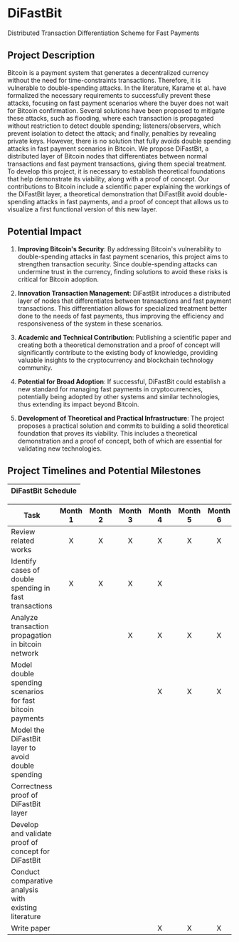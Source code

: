 # DiFastBit

Distributed Transaction Differentiation Scheme for Fast Payments

## Project Description

Bitcoin is a payment system that generates a decentralized currency without the need for time-constraints transactions. Therefore, it is vulnerable to double-spending attacks. In the literature, Karame et al. have formalized the necessary requirements to successfully prevent these attacks, focusing on fast payment scenarios where the buyer does not wait for Bitcoin confirmation. Several solutions have been proposed to mitigate these attacks, such as flooding, where each transaction is propagated without restriction to detect double spending; listeners/observers, which prevent isolation to detect the attack; and finally, penalties by revealing private keys. However, there is no solution that fully avoids double spending attacks in fast payment scenarios in Bitcoin. We propose DiFastBit, a distributed layer of Bitcoin nodes that differentiates between normal transactions and fast payment transactions, giving them special treatment. To develop this project, it is necessary to establish theoretical foundations that help demonstrate its viability, along with a proof of concept. Our contributions to Bitcoin include a scientific paper explaining the workings of the DiFastBit layer, a theoretical demonstration that DiFastBit avoid double-spending attacks in fast payments, and a proof of concept that allows us to visualize a first functional version of this new layer.

## Potential Impact

1. **Improving Bitcoin's Security**: By addressing Bitcoin's vulnerability to double-spending attacks in fast payment scenarios, this project aims to strengthen transaction security. Since double-spending attacks can undermine trust in the currency, finding solutions to avoid these risks is critical for Bitcoin adoption.

2. **Innovation Transaction Management**: DiFastBit introduces a distributed layer of nodes that differentiates between transactions and fast payment transactions. This differentiation allows for specialized treatment better done to the needs of fast payments, thus improving the efficiency and responsiveness of the system in these scenarios.

3. **Academic and Technical Contribution**: Publishing a scientific paper and creating both a theoretical demonstration and a proof of concept will significantly contribute to the existing body of knowledge, providing valuable insights to the cryptocurrency and blockchain technology community.

4. **Potential for Broad Adoption**: If successful, DiFastBit could establish a new standard for managing fast payments in cryptocurrencies, potentially being adopted by other systems and similar technologies, thus extending its impact beyond Bitcoin.

5. **Development of Theoretical and Practical Infrastructure**: The project proposes a practical solution and commits to building  a solid theoretical foundation that proves its viability. This includes a theoretical demonstration and a proof of concept, both of which are essential for validating new technologies.


## Project Timelines and Potential Milestones

| DiFastBit Schedule |
|---|

| Task | Month 1 | Month 2 | Month 3 | Month 4 | Month 5 | Month 6 | Month 7 | Month 8 | Month 9 | Month 10 | Month 11 | Month 12 |
| --- |:-:|:-:|:-:|:-:|:-:|:-:|:-:|:-:|:-:|:-:|:-:|:-:|
| Review related works | X | X | X | X | X | X |  |  |  |  |  |  |
| Identify cases of double spending in fast transactions | X | X | X | X |  |  |  |  |  |  |  |  |
| Analyze transaction propagation in bitcoin network  |  |  | X | X | X | X |  |  |  |  |  |  |
| Model double spending scenarios for fast bitcoin payments |  |  |  | X | X | X | X | X | X |  |  |  |
| Model the DiFastBit layer to avoid double spending |  |  |  |  |  |  |  |  | X | X | X |  |
| Correctness proof of DiFastBit layer |  |  |  |  |  |  | X | X | X |  |  |  |
| Develop and validate proof of concept for DiFastBit |  |  |  |  |  |  | X | X |  |  |  |  |
| Conduct comparative analysis with existing literature |  |  |  |  |  |  | X | X |  |  |  |  |
| Write paper |  |  |  | X | X | X | X | X | X | X | X | X |

